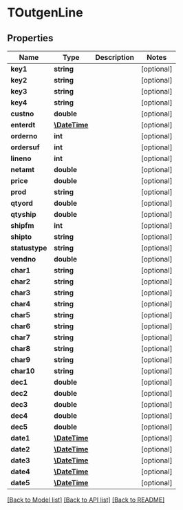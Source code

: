 # TOutgenLine

## Properties
Name | Type | Description | Notes
------------ | ------------- | ------------- | -------------
**key1** | **string** |  | [optional] 
**key2** | **string** |  | [optional] 
**key3** | **string** |  | [optional] 
**key4** | **string** |  | [optional] 
**custno** | **double** |  | [optional] 
**enterdt** | [**\DateTime**](\DateTime.md) |  | [optional] 
**orderno** | **int** |  | [optional] 
**ordersuf** | **int** |  | [optional] 
**lineno** | **int** |  | [optional] 
**netamt** | **double** |  | [optional] 
**price** | **double** |  | [optional] 
**prod** | **string** |  | [optional] 
**qtyord** | **double** |  | [optional] 
**qtyship** | **double** |  | [optional] 
**shipfm** | **int** |  | [optional] 
**shipto** | **string** |  | [optional] 
**statustype** | **string** |  | [optional] 
**vendno** | **double** |  | [optional] 
**char1** | **string** |  | [optional] 
**char2** | **string** |  | [optional] 
**char3** | **string** |  | [optional] 
**char4** | **string** |  | [optional] 
**char5** | **string** |  | [optional] 
**char6** | **string** |  | [optional] 
**char7** | **string** |  | [optional] 
**char8** | **string** |  | [optional] 
**char9** | **string** |  | [optional] 
**char10** | **string** |  | [optional] 
**dec1** | **double** |  | [optional] 
**dec2** | **double** |  | [optional] 
**dec3** | **double** |  | [optional] 
**dec4** | **double** |  | [optional] 
**dec5** | **double** |  | [optional] 
**date1** | [**\DateTime**](\DateTime.md) |  | [optional] 
**date2** | [**\DateTime**](\DateTime.md) |  | [optional] 
**date3** | [**\DateTime**](\DateTime.md) |  | [optional] 
**date4** | [**\DateTime**](\DateTime.md) |  | [optional] 
**date5** | [**\DateTime**](\DateTime.md) |  | [optional] 

[[Back to Model list]](../README.md#documentation-for-models) [[Back to API list]](../README.md#documentation-for-api-endpoints) [[Back to README]](../README.md)


